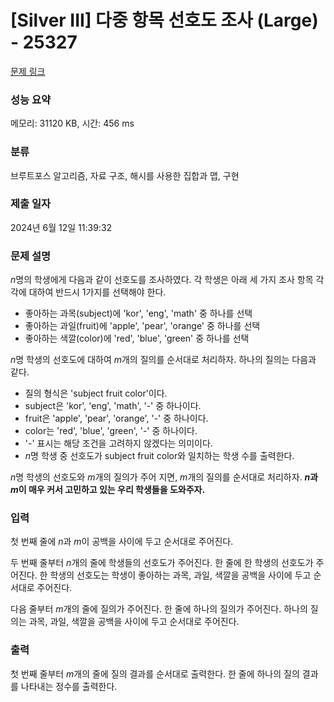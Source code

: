 # [Silver III] 다중 항목 선호도 조사 (Large) - 25327 

[문제 링크](https://www.acmicpc.net/problem/25327) 

### 성능 요약

메모리: 31120 KB, 시간: 456 ms

### 분류

브루트포스 알고리즘, 자료 구조, 해시를 사용한 집합과 맵, 구현

### 제출 일자

2024년 6월 12일 11:39:32

### 문제 설명

<p><em>n</em>명의 학생에게 다음과 같이 선호도를 조사하였다. 각 학생은 아래 세 가지 조사 항목 각각에 대하여 반드시 1가지를 선택해야 한다.</p>

<ul>
	<li>좋아하는 과목(subject)에 'kor', 'eng', 'math' 중 하나를 선택</li>
	<li>좋아하는 과일(fruit)에 'apple', 'pear', 'orange' 중 하나를 선택</li>
	<li>좋아하는 색깔(color)에 'red', 'blue', 'green' 중 하나를 선택</li>
</ul>

<p><em>n</em>명 학생의 선호도에 대하여 <em>m</em>개의 질의를 순서대로 처리하자. 하나의 질의는 다음과 같다.</p>

<ul>
	<li>질의 형식은 'subject fruit color'이다.</li>
	<li>subject은 'kor', 'eng', 'math', '-' 중 하나이다.</li>
	<li>fruit은 'apple', 'pear', 'orange', '-' 중 하나이다.</li>
	<li>color는 'red', 'blue', 'green', '-' 중 하나이다.</li>
	<li>'-' 표시는 해당 조건을 고려하지 않겠다는 의미이다.</li>
	<li><em>n</em>명 학생 중 선호도가 subject fruit color와 일치하는 학생 수를 출력한다.</li>
</ul>

<p><em>n</em>명 학생의 선호도와 <em>m</em>개의 질의가 주어 지면, <em>m</em>개의 질의를 순서대로 처리하자. <strong><em>n</em>과 <em>m</em>이 매우 커서 고민하고 있는 우리 학생들을 도와주자.</strong></p>

### 입력 

 <p>첫 번째 줄에 <em>n</em>과 <em>m</em>이 공백을 사이에 두고 순서대로 주어진다.</p>

<p>두 번째 줄부터 <em>n</em>개의 줄에 학생들의 선호도가 주어진다. 한 줄에 한 학생의 선호도가 주어진다. 한 학생의 선호도는 학생이 좋아하는 과목, 과일, 색깔을 공백을 사이에 두고 순서대로 주어진다. </p>

<p>다음 줄부터 <em>m</em>개의 줄에 질의가 주어진다. 한 줄에 하나의 질의가 주어진다. 하나의 질의는 과목, 과일, 색깔을 공백을 사이에 두고 순서대로 주어진다.</p>

### 출력 

 <p>첫 번째 줄부터 <em>m</em>개의 줄에 질의 결과를 순서대로 출력한다. 한 줄에 하나의 질의 결과를 나타내는 정수를 출력한다.</p>

